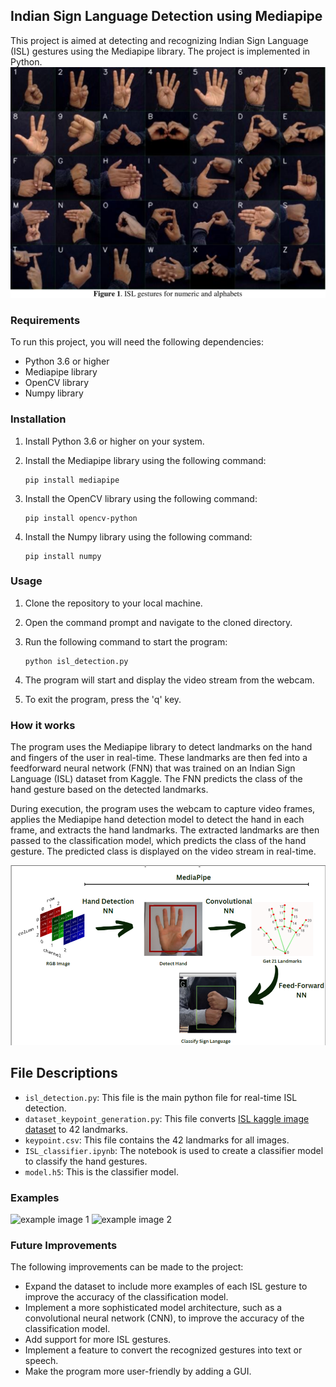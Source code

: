

## Indian Sign Language Detection using Mediapipe

This project is aimed at detecting and recognizing Indian Sign Language (ISL) gestures using the Mediapipe library. The project is implemented in Python.
![All gestures covered by project](images/allGestures.png)

### Requirements

To run this project, you will need the following dependencies:

- Python 3.6 or higher
- Mediapipe library
- OpenCV library
- Numpy library

### Installation

1. Install Python 3.6 or higher on your system.
2. Install the Mediapipe library using the following command:

   ```
   pip install mediapipe
   ```

3. Install the OpenCV library using the following command:

   ```
   pip install opencv-python
   ```

4. Install the Numpy library using the following command:

   ```
   pip install numpy
   ```

### Usage

1. Clone the repository to your local machine.

2. Open the command prompt and navigate to the cloned directory.

3. Run the following command to start the program:

   ```
   python isl_detection.py
   ```

4. The program will start and display the video stream from the webcam.

5. To exit the program, press the 'q' key.

### How it works

The program uses the Mediapipe library to detect landmarks on the hand and fingers of the user in real-time. These landmarks are then fed into a feedforward neural network (FNN) that was trained on an Indian Sign Language (ISL) dataset from Kaggle. The FNN predicts the class of the hand gesture based on the detected landmarks.

During execution, the program uses the webcam to capture video frames, applies the Mediapipe hand detection model to detect the hand in each frame, and extracts the hand landmarks. The extracted landmarks are then passed to the classification model, which predicts the class of the hand gesture. The predicted class is displayed on the video stream in real-time.

![Process image](images/process.png)

## File Descriptions

- `isl_detection.py`: This file is the main python file for real-time ISL detection.
- `dataset_keypoint_generation.py`: This file converts [ISL kaggle image dataset](https://www.kaggle.com/datasets/prathumarikeri/indian-sign-language-isl) to 42 landmarks.
- `keypoint.csv`: This file contains the 42 landmarks for all images.
- `ISL_classifier.ipynb`: The notebook is used to create a classifier model to classify the hand gestures.
- `model.h5`: This is the classifier model.

### Examples
![example image 1](images/example1.png)
![example image 2](images/example2.png)

### Future Improvements

The following improvements can be made to the project:

- Expand the dataset to include more examples of each ISL gesture to improve the accuracy of the classification model.
- Implement a more sophisticated model architecture, such as a convolutional neural network (CNN), to improve the accuracy of the classification model.
- Add support for more ISL gestures.
- Implement a feature to convert the recognized gestures into text or speech.
- Make the program more user-friendly by adding a GUI.

